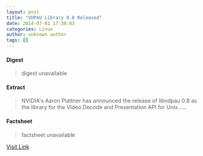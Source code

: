 ```yaml
---
layout: post
title: "VDPAU Library 0.8 Released"
date: 2014-07-01 17:30:03
categories: Linux
author: unknown author
tags: []
---
```



#### Digest
>digest unavailable

#### Extract
>NVIDIA's Aaron Plattner has announced the release of libvdpau 0.8 as the library for the VIdeo Decode and Presentation API for Unix......

#### Factsheet
>factsheet unavailable

[Visit Link](http://www.phoronix.com/vr.php?view=MTczMjM)


